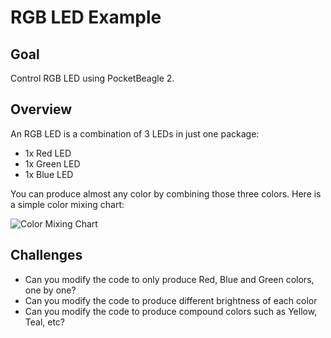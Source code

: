 # RGB LED Example

## Goal

Control RGB LED using PocketBeagle 2.

## Overview

An RGB LED is a combination of 3 LEDs in just one package:

- 1x Red LED
- 1x Green LED
- 1x Blue LED

You can produce almost any color by combining those three colors. Here is a simple color mixing chart:

![Color Mixing Chart](assets/color_chart.jpg)

## Challenges

- Can you modify the code to only produce Red, Blue and Green colors, one by one?
- Can you modify the code to produce different brightness of each color
- Can you modify the code to produce compound colors such as Yellow, Teal, etc?
